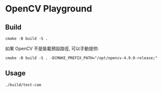 # OpenCV Playground

## Build

```shell
cmake -B build -S .
```
如果 OpenCV 不是裝載預設路徑, 可以手動提供:

```shell
cmake -B build -S . -DCMAKE_PREFIX_PATH="/opt/opencv-4.9.0-release;"
```

## Usage

```shell
./build/test-cam
```